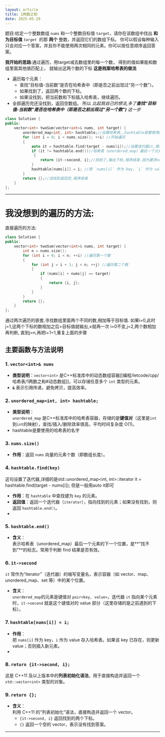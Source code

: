 ```yaml
---
layout: article
title: 1两数之和
date: 2025-05-29
---
```

题目:给定一个整数数组 `nums` 和一个整数目标值 `target`，请你在该数组中找出 **和为目标值** _`target`_  的那 **两个** 整数，并返回它们的数组下标。
你可以假设每种输入只会对应一个答案，并且你不能使用两次相同的元素。你可以按任意顺序返回答案。

**我开始的思路**:通过遍历，用target减去数组里的每一个数，
得到的值如果能和数组里面其他值匹配上，
就输出这两个数的下标
**这是档案哈希表的做法**
- 遍历每个元素：  
  - 查找“目标值-当前数”是否在哈希表中（即是否之前出现过“另一个数”）。
  - 如果找到了，返回两个数的下标。
  - 如果没找到，把当前数和下标插入哈希表，继续遍历。
- 全部遍历完还没找到，返回空数组。
所以
*比起我自己的想法,多了**查找“目标值-当前数”是否在哈希表中（即是否之前出现过“另一个数”)** 这一步*
```cpp
class Solution {
public:
    vector<int> twoSum(vector<int>& nums, int target) {
        unordered_map<int, int> hashtable;//设置哈希表,,hashtable是要使用的名字
        for (int i = 0; i < nums.size(); ++i) //开始遍历
        {
            auto it = hashtable.find(target - nums[i]);//设置迭代器it,使用auto自动推断其格式(在下文的4中有说明),在哈希表中查找“目标值-当前数”.find指令,返回的也是pair,通过{it->first}和{it->second},读取it->second和i
            if (it != hashtable.end())//哈希表（unordered_map）最后一个元素的下一个位置,用于终止和判断前面的hashtable.find是否有效
             {
                return {it->second, i};//找到了,输出下标,程序结束.因为要求o(1)时间,所以把数组的数值作为key(唯一的),也就是第一个元素,把下表作为value也就是第二个元素.
            }
            hashtable[nums[i]] = i; //把 `nums[i]` 作为 key，`i` 作为 value 存入哈希表。如果以前没有就新建一个
        }
        return {};//没找到返回空,程序结束
    }
};
```

---
# 我没想到的遍历的方法:
直接遍历的方法:
```cpp
class Solution {
public:
    vector<int> twoSum(vector<int>& nums, int target) {
        int n = nums.size();
        for (int i = 0; i < n; ++i) //遍历第一个数
        {
            for (int j = i + 1; j < n; ++j) //遍历第二个数
            {
                if (nums[i] + nums[j] == target) 
                {
                    return {i, j};
                }
            }
        }
        return {};
    }
};
```
通过两次遍历的嵌套,寻找数组里面两个不同的数,相加等于目标值.
如果i=0,此时j=1,这两个下标的数相加之后=目标值就输出,≠就再一次
i=0不变,j=2,两个数相加再判断,
直到j=n,再把i+1=1,重复上面的步骤

## 主要函数与方法说明

### 1. `vector<int>& nums`

- **类型说明**：`vector<int>` 是C++标准库中的动态数组容器[[编程/letcode/cpp/哈希表/1两数之和#动态数组]]，可以存储任意多个 `int` 类型的元素。
- **`&`** 表示引用传递，避免拷贝，提高效率。
### 2. `unordered_map<int, int> hashtable;`

- **类型说明**：  
  `unordered_map` 是C++标准库中的哈希表容器，存储的是**键值对**（这里是`int`到`int`的映射），查找/插入/删除效率很高，平均时间复杂度 O(1)。
- hashtable是要使用的哈希表的名字
### 3. `nums.size()`

- **作用**：返回 `nums` 向量的元素个数（即数组长度）。

### 4. `hashtable.find(key)`
这句设置了迭代器,详细的是std::unordered_map<int, int>::iterator it = hashtable.find(target - nums[i]);
但是一般用auto it即可
- **作用**：在 `hashtable` 中查找键为 `key` 的元素。
- **返回值**：返回一个迭代器（`iterator`），指向找到的元素；如果没有找到，则返回 `hashtable.end()`。
- 
### 5. `hashtable.end()`

- **含义**：  
  表示哈希表（unordered_map）最后一个元素的下一个位置，是**“找不到”**的标志。常用于判断 find 结果是否有效。
### 6. `it->second`

`it` 常作为“iterator”（迭代器）的缩写变量名，表示容器（如 vector、map、unordered_map、set 等）中的某个位置。
- **含义**：  
  `unordered_map`的元素是键值对 `pair<key, value>`，迭代器 `it` 指向某个元素时，`it->second` 就是这个键值对的 value 部分（这里存储的是之前遇到的下标）。
### 7. `hashtable[nums[i]] = i;`

- **作用**：  
  把 `nums[i]` 作为 key，`i` 作为 value 存入哈希表。如果该 key 已存在，则更新 value；否则插入新元素。
- 
### 8. `return {it->second, i};`  
这是 C++11 及以上版本中的**列表初始化语法**，用于直接构造并返回一个 `std::vector<int>` 类型的对象。
### 9. `return {};`
- **含义**：  
  利用 C++11 的“列表初始化”语法，直接构造并返回一个 vector。  
  - `{it->second, i}` 返回找到的两个下标。  
  - `{}` 返回一个空的 vector，表示没有找到答案。


---






